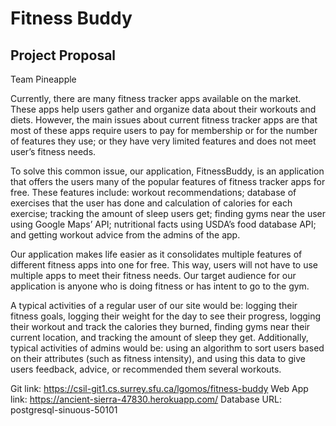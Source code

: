 # Fitness Buddy

## Project Proposal

Team Pineapple

Currently, there are many fitness tracker apps available on the market. These apps help users gather and organize data about their workouts and diets. However, the main issues about current fitness tracker apps are that most of these apps require users to pay for membership or for the number of features they use; or they have very limited features and does not meet user’s fitness needs. 

To solve this common issue, our application, FitnessBuddy, is an application that offers the users many of the popular features of fitness tracker apps for free. These features include: workout recommendations; database of exercises that the user has done and calculation of calories for each exercise; tracking the amount of sleep users get; finding gyms near the user using Google Maps’ API; nutritional facts using USDA’s food database API; and getting workout advice from the admins of the app. 

Our application makes life easier as it consolidates multiple features of different fitness apps into one for free. This way, users will not have to use multiple apps to meet their fitness needs. Our target audience for our application is anyone who is doing fitness or has intent to go to the gym.
	
A typical activities of a regular user of our site would be: logging their fitness goals, logging their weight for the day to see their progress, logging their workout and track the calories they burned, finding gyms near their current location, and tracking the amount of sleep they get. Additionally, typical activities of admins would be: using an algorithm to sort users based on their attributes (such as fitness intensity), and using this data to give users feedback, advice, or recommended them several workouts.



Git link: https://csil-git1.cs.surrey.sfu.ca/lgomos/fitness-buddy
Web App link: https://ancient-sierra-47830.herokuapp.com/
Database URL: postgresql-sinuous-50101



